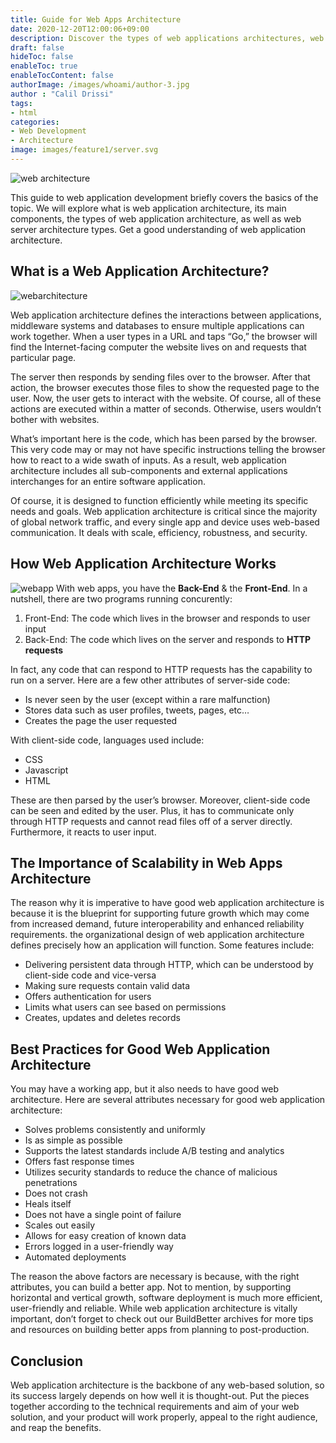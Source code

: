 ```yaml
---
title: Guide for Web Apps Architecture
date: 2020-12-20T12:00:06+09:00
description: Discover the types of web applications architectures, web server architecture types and get a good understanding of web applications.
draft: false
hideToc: false
enableToc: true
enableTocContent: false
authorImage: /images/whoami/author-3.jpg
author : "Calil Drissi"
tags:
- html
categories:
- Web Development
- Architecture
image: images/feature1/server.svg
---
```



![web architecture](https://images.unsplash.com/photo-1532622785990-d2c36a76f5a6?ixid=MnwxMjA3fDB8MHxwaG90by1wYWdlfHx8fGVufDB8fHx8&ixlib=rb-1.2.1&auto=format&fit=crop&w=1050&q=80 "web architecture")

This guide to web application development briefly covers the basics of the topic. We will explore what is web application architecture, its main components, the types of web application architecture, as well as web server architecture types. Get a good understanding of web application architecture.

## What is a Web Application Architecture?
![webarchitecture](/images/feature2/monolithic-vs-microservices.png "webarchitecture")

Web application architecture defines the interactions between applications, middleware systems and databases to ensure multiple applications can work together. When a user types in a URL and taps “Go,” the browser will find the Internet-facing computer the website lives on and requests that particular page.

The server then responds by sending files over to the browser. After that action, the browser executes those files to show the requested page to the user. Now, the user gets to interact with the website. Of course, all of these actions are executed within a matter of seconds. Otherwise, users wouldn’t bother with websites.

What’s important here is the code, which has been parsed by the browser. This very code may or may not have specific instructions telling the browser how to react to a wide swath of inputs. As a result, web application architecture includes all sub-components and external applications interchanges for an entire software application.

Of course, it is designed to function efficiently while meeting its specific needs and goals. Web application architecture is critical since the majority of global network traffic, and every single app and device uses web-based communication. It deals with scale, efficiency, robustness, and security.


## How Web Application Architecture Works
![webapp](/images/feature2/web-app.png "web-app")
With web apps, you have the **Back-End** & the **Front-End**. In a nutshell, there are two programs running concurently:
1. Front-End: The code which lives in the browser and responds to user input
2. Back-End: The code which lives on the server and responds to **HTTP requests**

In fact, any code that can respond to HTTP requests has the capability to run on a server. Here are a few other attributes of server-side code:

* Is never seen by the user (except within a rare malfunction)
* Stores data such as user profiles, tweets, pages, etc…
* Creates the page the user requested

With client-side code, languages used include:

* CSS
* Javascript
* HTML

These are then parsed by the user’s browser. Moreover, client-side code can be seen and edited by the user. Plus, it has to communicate only through HTTP requests and cannot read files off of a server directly. Furthermore, it reacts to user input.

## The Importance of Scalability in Web Apps Architecture

The reason why it is imperative to have good web application architecture is because it is the blueprint for supporting future growth which may come from increased demand, future interoperability and enhanced reliability requirements.
the organizational design of web application architecture defines precisely how an application will function. Some features include:

* Delivering persistent data through HTTP, which can be understood by client-side code and vice-versa
* Making sure requests contain valid data
* Offers authentication for users
* Limits what users can see based on permissions
* Creates, updates and deletes records

## Best Practices for Good Web Application Architecture

You may have a working app, but it also needs to have good web architecture. Here are several attributes necessary for good web application architecture:

* Solves problems consistently and uniformly
* Is as simple as possible
* Supports the latest standards include A/B testing and analytics
* Offers fast response times
* Utilizes security standards to reduce the chance of malicious penetrations
* Does not crash
* Heals itself
* Does not have a single point of failure
* Scales out easily
* Allows for easy creation of known data
* Errors logged in a user-friendly way
* Automated deployments

The reason the above factors are necessary is because, with the right attributes, you can build a better app. Not to mention, by supporting horizontal and vertical growth, software deployment is much more efficient, user-friendly and reliable. While web application architecture is vitally important, don’t forget to check out our BuildBetter archives for more tips and resources on building better apps from planning to post-production.

## Conclusion

Web application architecture is the backbone of any web-based solution, so its success largely depends on how well it is thought-out. Put the pieces together according to the technical requirements and aim of your web solution, and your product will work properly, appeal to the right audience, and reap the benefits.


